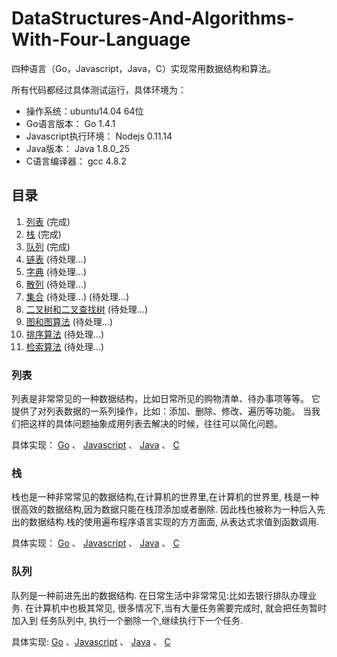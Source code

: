 # DataStructures-And-Algorithms-With-Four-Language

四种语言（Go，Javascript，Java，C）实现常用数据结构和算法。

所有代码都经过具体测试运行，具体环境为：
- 操作系统：ubuntu14.04 64位
- Go语言版本： Go 1.4.1
- Javascript执行环境： Nodejs 0.11.14
- Java版本： Java 1.8.0_25
- C语言编译器： gcc 4.8.2


## 目录
1. [列表](#user-content-列表) (完成)
2. [栈](#user-content-栈) (完成)
3. [队列](#user-content-队列) (完成)
4. [链表](#user-content-链表) (待处理...)
5. [字典](#user-content-字典) (待处理...)
6. [散列](#user-content-散列) (待处理...)
7. [集合](#user-content-集合) (待处理...) (待处理...)
8. [二叉树和二叉查找树](#user-content-二叉树和二叉查找树) (待处理...)
9. [图和图算法](#user-content-图和图算法) (待处理...)
10. [排序算法](#user-content-排序算法) (待处理...)
11. [检索算法](#user-content-检索算法) (待处理...)


### 列表
列表是非常常见的一种数据结构，比如日常所见的购物清单、待办事项等等。
它提供了对列表数据的一系列操作，比如：添加、删除、修改、遍历等功能。
当我们把这样的具体问题抽象成用列表去解决的时候，往往可以简化问题。

具体实现： [Go](go/arraylist) 、 [Javascript](javascript/arraylist) 、
[Java](java/arraylist) 、 [C](c/arraylist)


### 栈
栈也是一种非常常见的数据结构,在计算机的世界里,在计算机的世界里,
栈是一种很高效的数据结构,因为数据只能在栈顶添加或者删除.
因此栈也被称为一种后入先出的数据结构.栈的使用遍布程序语言实现的方方面面,
从表达式求值到函数调用.

具体实现： [Go](go/stack) 、 [Javascript](javascript/stack) 、
[Java](java/stack) 、 [C](c/stack)


### 队列
队列是一种前进先出的数据结构. 在日常生活中非常常见:比如去银行排队办理业务.
在计算机中也极其常见, 很多情况下,当有大量任务需要完成时, 就会把任务暂时加入到
任务队列中, 执行一个删除一个,继续执行下一个任务.

具体实现: [Go](go/queue) 、[Javascript](javascript/queue) 、
[Java](java/queue) 、 [C](c/queue)

